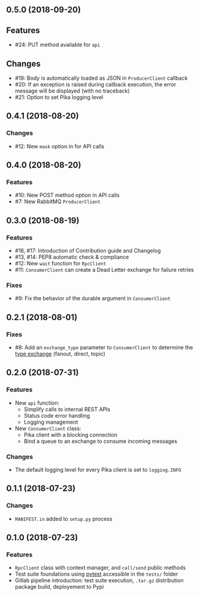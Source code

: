 ## 0.5.0 (2018-09-20)

## Features

* #24: PUT method available for `api`

## Changes

* #19: Body is automatically loaded as JSON in `ProducerClient` callback
* #20: If an exception is raised during callback execution, the error message will be displayed (with no traceback)
* #21: Option to set Pika logging level


## 0.4.1 (2018-08-20)

### Changes

* #12: New `mask` option in for API calls 

## 0.4.0 (2018-08-20)

### Features

* #10: New POST method option in API calls
* #7: New RabbitMQ `ProducerClient`

## 0.3.0 (2018-08-19)

### Features

* #16, #17: Introduction of Contribution guide and Changelog
* #13, #14: PEP8 automatic check & compliance
* #12: New `wait` function for `RpcClient`
* #11: `ConsumerClient` can create a Dead Letter exchange for failure retries

### Fixes

* #9: Fix the behavior of the durable argument in `ConsumerClient`

## 0.2.1 (2018-08-01)

### Fixes

* #8: Add an `exchange_type` parameter to `ConsumerClient` to determine the [type exchange](https://www.rabbitmq.com/tutorials/tutorial-four-python.html) (fanout, direct, topic)

## 0.2.0 (2018-07-31)

### Features

* New `api` function: 
  * Simplify calls to internal REST APIs
  * Status code error handling
  * Logging management
* New `ConsumerClient` class: 
  * Pika client with a blocking connection
  * Bind a queue to an exchange to consume incoming messages

### Changes

*  The default logging level for every Pika client is set to `logging.INFO`

## 0.1.1 (2018-07-23)

### Changes

* `MANIFEST.in` added to `setup.py` process

## 0.1.0 (2018-07-23)

### Features

* `RpcClient` class with context manager, and `call/send` public methods 
* Test suite foundations using [pytest](https://docs.pytest.org/en/latest/) accessible in the `tests/` folder
* Gitlab pipeline introduction: test suite execution, `.tar.gz` distribution package build, deployement to Pypi